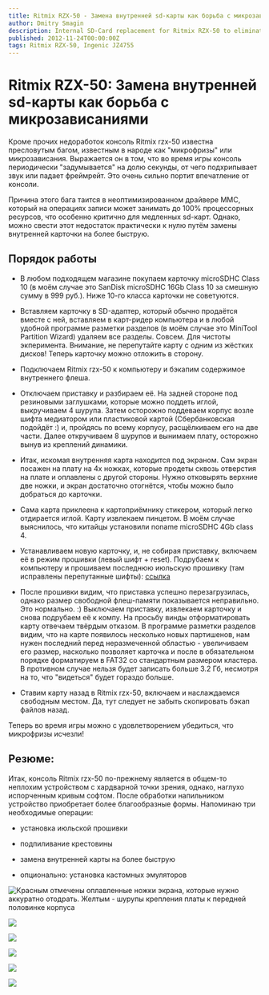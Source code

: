 ```yaml
---
title: Ritmix RZX-50 - Замена внутренней sd-карты как борьба с микрозависаниями
author: Dmitry Smagin
description: Internal SD-Card replacement for Ritmix RZX-50 to eliminate micro lags in the emulation 
published: 2012-11-24T00:00:00Z
tags: Ritmix RZX-50, Ingenic JZ4755
---
```


# Ritmix RZX-50: Замена внутренней sd-карты как борьба с микрозависаниями

Кроме прочих недоработок консоль Ritmix rzx-50 известна пресловутым багом, известным в народе как "микрофризы" или микрозависания. Выражается он в том, что во время игры консоль периодически "задумывается" на долю секунды, от чего подхрипывает звук или падает фреймрейт. Это очень сильно портит впечатление от консоли.

Причина этого бага таится в неоптимизированном драйвере MMC, который на операциях записи может занимать до 100% процессорных ресурсов, что особенно критично для медленных sd-карт. Однако, можно свести этот недостаток практически к нулю путём замены внутренней карточки на более быструю.

## Порядок работы

* В любом подходящем магазине покупаем карточку microSDHC Class 10 (в моём случае это SanDisk microSDHC 16Gb Class 10 за смешную сумму в 999 руб.). Ниже 10-го класса карточки не советуются.

* Вставляем карточку в SD-адаптер, который обычно продаётся вместе с ней, вставляем в карт-ридер компьютера и в любой удобной программе разметки разделов (в моём случае это MiniTool Partition Wizard) удаляем все разделы. Совсем. Для чистоты экперимента. Внимание, не перепутайте карту с одним из жёстких дисков! Теперь карточку можно отложить в сторону.

* Подключаем Ritmix rzx-50 к компьютеру и бэкапим содержимое внутреннего флеша.

* Отключаем приставку и разбираем её. На задней стороне под резиновыми заглушками, которые можно поддеть иглой, выкручиваем 4 шурупа. Затем осторожно поддеваем корпус возле шифта медиатором или пластиковой картой (Сбербанковская подойдёт :) и, пройдясь по всему корпусу, расщёлкиваем его на две части. Далее откручиваем 8 шурупов и вынимаем плату, осторожно вынув из креплений динамики.

* Итак, искомая внутренняя карта находится под экраном. Сам экран посажен на плату на 4х ножках, которые продеты сквозь отверстия на плате и оплавлены с другой стороны. Нужно отковырять верхние две ножки, и экран достаточно отогнётся, чтобы можно было добраться до карточки.
* Сама карта приклеена к картоприёмнику стикером, который легко отдирается иглой. Карту извлекаем пинцетом. В моём случае выяснилось, что китайцы установили noname microSDHC 4Gb class 4.

* Устанавливаем новую карточку, и, не собирая приставку, включаем её в режим прошивки (левый шифт + reset). Подрубаем к компьютеру и прошиваем последнюю июльскую прошивку (там исправлены перепутанные шифты): [ссылка](https://web.archive.org/web/20210624034222/https://a320.emulate.su/2012/07/06/proshivka-ritmix-rzx-50-iyul-2012/)

* После прошивки видим, что приставка успешно перезагрузилась, однако размер свободной флеш-памяти показывается неправильно. Это нормально. :) Выключаем приставку, извлекаем карточку и снова подрубаем её к компу. На просьбу винды отформатировать карту отвечаем твёрдым отказом. В программе разметки разделов видим, что на карте появилось несколько новых партишенов, нам нужен последний перед неразмеченной областью - увеличиваем его размер, насколько позволяет карточка и после в обязательном порядке форматируем в FAT32 со стандартным размером кластера. В противном случае нельзя будет записать больше 3.2 Гб, несмотря на то, что "видеться" будет гораздо больше.

* Ставим карту назад в Ritmix rzx-50, включаем и наслаждаемся свободным местом. Да, тут следует не забыть скопировать бэкап файлов назад.

Теперь во время игры можно с удовлетворением убедиться, что микрофризы исчезли!

## Резюме:

Итак, консоль Ritmix rzx-50 по-прежнему является в общем-то неплохим устройством с хардварной точки зрения, однако, наглухо испорченным кривым софтом. После обработки напильником устройство приобретает более благообразные формы. Напоминаю три необходимые операции:

* установка июльской прошивки

* подпиливание крестовины

* замена внутренней карты на более быструю

* опционально: установка кастомных эмуляторов

![Красным отмечены оплавленные ножки экрана, которые нужно аккуратно отодрать. Желтым - шурупы крепления платы к передней половинке корпуса](/files/rzx50-sd-card/001.jpg)

![](/files/rzx50-sd-card/002.jpg)

![](/files/rzx50-sd-card/003.jpg)

![](/files/rzx50-sd-card/004.jpg)

![](/files/rzx50-sd-card/005.jpg)

![](/files/rzx50-sd-card/006.jpg)

